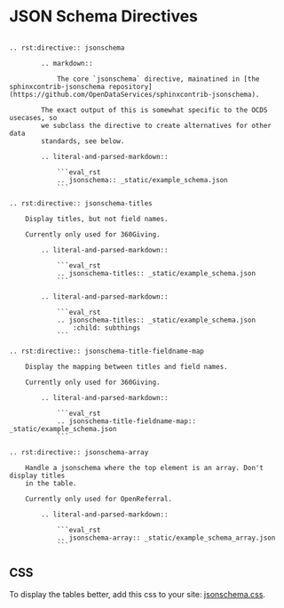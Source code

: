# JSON Schema Directives

`````eval_rst

.. rst:directive:: jsonschema
        
        .. markdown::

            The core `jsonschema` directive, mainatined in [the sphinxcontrib-jsonschema repository](https://github.com/OpenDataServices/sphinxcontrib-jsonschema).

        The exact output of this is somewhat specific to the OCDS usecases, so
        we subclass the directive to create alternatives for other data
        standards, see below.

        .. literal-and-parsed-markdown::
            
            ```eval_rst
            .. jsonschema:: _static/example_schema.json
            ```

.. rst:directive:: jsonschema-titles

    Display titles, but not field names.
        
    Currently only used for 360Giving.

        .. literal-and-parsed-markdown::
            
            ```eval_rst
            .. jsonschema-titles:: _static/example_schema.json
            ```

        .. literal-and-parsed-markdown::
            
            ```eval_rst
            .. jsonschema-titles:: _static/example_schema.json
                :child: subthings
            ```

.. rst:directive:: jsonschema-title-fieldname-map

    Display the mapping between titles and field names.
        
    Currently only used for 360Giving.
  
        .. literal-and-parsed-markdown::
            
            ```eval_rst
            .. jsonschema-title-fieldname-map:: _static/example_schema.json
            ```

.. rst:directive:: jsonschema-array

    Handle a jsonschema where the top element is an array. Don't display titles
    in the table.
        
    Currently only used for OpenReferral.
  
        .. literal-and-parsed-markdown::
            
            ```eval_rst
            .. jsonschema-array:: _static/example_schema_array.json
            ```

`````

## CSS

To display the tables better, add this css to your site: [jsonschema.css](https://github.com/OpenDataServices/sphinxcontrib-opendataservices/blob/master/docs/_static/jsonschema.css).
